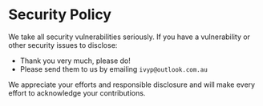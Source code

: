 # Security Policy

We take all security vulnerabilities seriously.
If you have a vulnerability or other security issues to disclose:

- Thank you very much, please do!
- Please send them to us by emailing `ivyp@outlook.com.au`

We appreciate your efforts and responsible disclosure and will make every effort to acknowledge your contributions.

